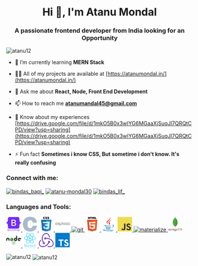<h1 align="center">Hi 👋, I'm Atanu Mondal</h1>
<h3 align="center">A passionate frontend developer from India looking for an Opportunity</h3>

<p align="left"> <img src="https://komarev.com/ghpvc/?username=atanu12&label=Profile%20views&color=0e75b6&style=flat" alt="atanu12" /> </p>

- 🌱 I’m currently learning **MERN Stack**

- 👨‍💻 All of my projects are available at [https://atanumondal.in/](https://atanumondal.in/)

- 💬 Ask me about **React, Node, Front End Development**

- 📫 How to reach me **atanumandal45@gmail.com**

- 📄 Know about my experiences [https://drive.google.com/file/d/1mkO5B0x3wIYG6MGaaXjSuqJI7QRQtCPD/view?usp=sharing](https://drive.google.com/file/d/1mkO5B0x3wIYG6MGaaXjSuqJI7QRQtCPD/view?usp=sharing)

- ⚡ Fun fact **Sometimes i know CSS, But sometime i don't know. It's really confusing**

<h3 align="left">Connect with me:</h3>
<p align="left">
<a href="https://twitter.com/bindas_bapi_" target="blank"><img align="center" src="https://cdn.jsdelivr.net/npm/simple-icons@3.0.1/icons/twitter.svg" alt="bindas_bapi_" height="30" width="40" /></a>
<a href="https://linkedin.com/in/atanu-mondal30" target="blank"><img align="center" src="https://cdn.jsdelivr.net/npm/simple-icons@3.0.1/icons/linkedin.svg" alt="atanu-mondal30" height="30" width="40" /></a>
<a href="https://instagram.com/bindas_lif_" target="blank"><img align="center" src="https://cdn.jsdelivr.net/npm/simple-icons@3.0.1/icons/instagram.svg" alt="bindas_lif_" height="30" width="40" /></a>
</p>

<h3 align="left">Languages and Tools:</h3>
<p align="left"> <a href="https://getbootstrap.com" target="_blank"> <img src="https://raw.githubusercontent.com/devicons/devicon/master/icons/bootstrap/bootstrap-plain-wordmark.svg" alt="bootstrap" width="40" height="40"/> </a> <a href="https://www.cprogramming.com/" target="_blank"> <img src="https://raw.githubusercontent.com/devicons/devicon/master/icons/c/c-original.svg" alt="c" width="40" height="40"/> </a> <a href="https://www.w3schools.com/css/" target="_blank"> <img src="https://raw.githubusercontent.com/devicons/devicon/master/icons/css3/css3-original-wordmark.svg" alt="css3" width="40" height="40"/> </a> <a href="https://expressjs.com" target="_blank"> <img src="https://raw.githubusercontent.com/devicons/devicon/master/icons/express/express-original-wordmark.svg" alt="express" width="40" height="40"/> </a> <a href="https://git-scm.com/" target="_blank"> <img src="https://www.vectorlogo.zone/logos/git-scm/git-scm-icon.svg" alt="git" width="40" height="40"/> </a> <a href="https://www.w3.org/html/" target="_blank"> <img src="https://raw.githubusercontent.com/devicons/devicon/master/icons/html5/html5-original-wordmark.svg" alt="html5" width="40" height="40"/> </a> <a href="https://www.java.com" target="_blank"> <img src="https://raw.githubusercontent.com/devicons/devicon/master/icons/java/java-original.svg" alt="java" width="40" height="40"/> </a> <a href="https://developer.mozilla.org/en-US/docs/Web/JavaScript" target="_blank"> <img src="https://raw.githubusercontent.com/devicons/devicon/master/icons/javascript/javascript-original.svg" alt="javascript" width="40" height="40"/> </a> <a href="https://materializecss.com/" target="_blank"> <img src="https://raw.githubusercontent.com/prplx/svg-logos/5585531d45d294869c4eaab4d7cf2e9c167710a9/svg/materialize.svg" alt="materialize" width="40" height="40"/> </a> <a href="https://www.mongodb.com/" target="_blank"> <img src="https://raw.githubusercontent.com/devicons/devicon/master/icons/mongodb/mongodb-original-wordmark.svg" alt="mongodb" width="40" height="40"/> </a> <a href="https://nodejs.org" target="_blank"> <img src="https://raw.githubusercontent.com/devicons/devicon/master/icons/nodejs/nodejs-original-wordmark.svg" alt="nodejs" width="40" height="40"/> </a> <a href="https://reactjs.org/" target="_blank"> <img src="https://raw.githubusercontent.com/devicons/devicon/master/icons/react/react-original-wordmark.svg" alt="react" width="40" height="40"/> </a> <a href="https://redux.js.org" target="_blank"> <img src="https://raw.githubusercontent.com/devicons/devicon/master/icons/redux/redux-original.svg" alt="redux" width="40" height="40"/> </a> <a href="https://www.typescriptlang.org/" target="_blank"> <img src="https://raw.githubusercontent.com/devicons/devicon/master/icons/typescript/typescript-original.svg" alt="typescript" width="40" height="40"/> </a> </p>

<p><img align="left" src="https://github-readme-stats.vercel.app/api/top-langs?username=atanu12&show_icons=true&locale=en&layout=compact" alt="atanu12" /></p>

<p>&nbsp;<img align="center" src="https://github-readme-stats.vercel.app/api?username=atanu12&show_icons=true&locale=en" alt="atanu12" /></p>


<!--
**atanu12/atanu12** is a ✨ _special_ ✨ repository because its `README.md` (this file) appears on your GitHub profile.

Here are some ideas to get you started:

- 🔭 I’m currently working on ...
- 🌱 I’m currently learning ...
- 👯 I’m looking to collaborate on ...
- 🤔 I’m looking for help with ...
- 💬 Ask me about ...
- 📫 How to reach me: ...
- 😄 Pronouns: ...
- ⚡ Fun fact: ...
-->
